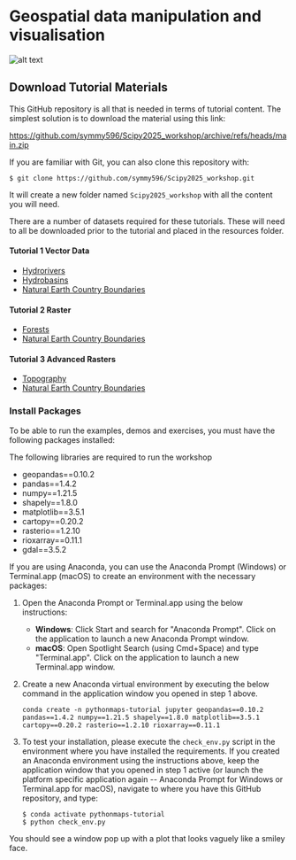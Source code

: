 # Geospatial data manipulation and visualisation

![alt text](https://github.com/symmy596/Scipy2025_workshop/blob/main/resources/assets/river_topography.png) 

## Download Tutorial Materials

This GitHub repository is all that is needed in terms of tutorial content. The simplest solution is to download the material using this link:

https://github.com/symmy596/Scipy2025_workshop/archive/refs/heads/main.zip

If you are familiar with Git, you can also clone this repository with:

```
$ git clone https://github.com/symmy596/Scipy2025_workshop.git
```

It will create a new folder named `Scipy2025_workshop` with all the content you will need.

There are a number of datasets required for these tutorials. These will need to all be downloaded prior to the tutorial and placed in the resources folder.


#### Tutorial 1 Vector Data

- [Hydrorivers](https://www.hydrosheds.org/products/hydrorivers)
- [Hydrobasins](https://www.hydrosheds.org/products/hydrobasins)
- [Natural Earth Country Boundaries](https://github.com/nvkelso/natural-earth-vector/blob/master/10m_cultural/ne_10m_admin_0_countries.shps)

#### Tutorial 2 Raster

- [Forests](https://github.com/globalmaps/gm_ve_v1)
- [Natural Earth Country Boundaries](https://github.com/nvkelso/natural-earth-vector/blob/master/10m_cultural/ne_10m_admin_0_countries.shps)

#### Tutorial 3 Advanced Rasters

- [Topography](https://www.ngdc.noaa.gov/mgg/global/relief/ETOPO1/data/bedrock/grid_registered/georeferenced_tiff/)
- [Natural Earth Country Boundaries](https://github.com/nvkelso/natural-earth-vector/blob/master/10m_cultural/ne_10m_admin_0_countries.shps)


### Install Packages

To be able to run the examples, demos and exercises, you must have the following packages installed:

The following libraries are required to run the workshop

- geopandas==0.10.2
- pandas==1.4.2
- numpy==1.21.5
- shapely==1.8.0
- matplotlib==3.5.1
- cartopy==0.20.2
- rasterio==1.2.10
- rioxarray==0.11.1
- gdal==3.5.2

If you are using Anaconda, you can use the Anaconda Prompt (Windows) or Terminal.app (macOS) to create an environment with the necessary packages:

1. Open the Anaconda Prompt or Terminal.app using the below instructions:
    - **Windows**: Click Start and search for "Anaconda Prompt". Click on the application to launch a new Anaconda Prompt window.
    - **macOS**: Open Spotlight Search (using Cmd+Space) and type "Terminal.app". Click on the application to launch a new Terminal.app window.   

2. Create a new Anaconda virtual environment by executing the below command in the application window you opened in step 1 above.

    ```
    conda create -n pythonmaps-tutorial jupyter geopandas==0.10.2 pandas==1.4.2 numpy==1.21.5 shapely==1.8.0 matplotlib==3.5.1 cartopy==0.20.2 rasterio==1.2.10 rioxarray==0.11.1
    ```

3. To test your installation, please execute the `check_env.py` script in the environment where you have installed the requirements. If you created an Anaconda environment using the instructions above, keep the application window that you opened in step 1 active (or launch the platform specific application again -- Anaconda Prompt for Windows or Terminal.app for macOS), navigate to where you have this GitHub repository, and type:

    ```
    $ conda activate pythonmaps-tutorial
    $ python check_env.py
    ```

You should see a window pop up with a plot that looks vaguely like a smiley face.
